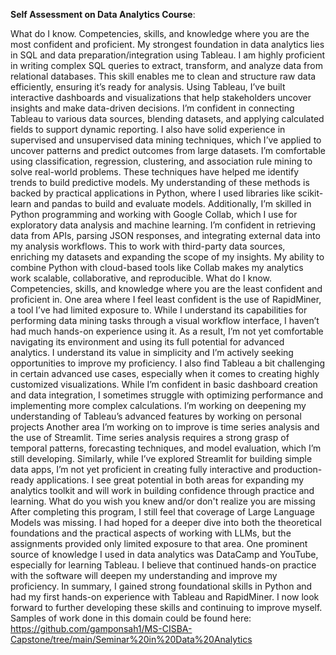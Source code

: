 **Self Assessment on Data Analytics Course**:

What do I know. Competencies, skills, and knowledge where you are the most confident and proficient.
My strongest foundation in data analytics lies in SQL and data preparation/integration using Tableau. I am highly proficient in writing complex SQL queries to extract, transform, and analyze data from relational databases. This skill enables me to clean and structure raw data efficiently, ensuring it’s ready for analysis. Using Tableau, I’ve built interactive dashboards and visualizations that help stakeholders uncover insights and make data-driven decisions. I’m confident in connecting Tableau to various data sources, blending datasets, and applying calculated fields to support dynamic reporting.
I also have solid experience in supervised and unsupervised data mining techniques, which I’ve applied to uncover patterns and predict outcomes from large datasets. I’m comfortable using classification, regression, clustering, and association rule mining to solve real-world problems. These techniques have helped me identify trends to build predictive models. My understanding of these methods is backed by practical applications in Python, where I used libraries like scikit-learn and pandas to build and evaluate models.
Additionally, I’m skilled in Python programming and working with Google Collab, which I use for exploratory data analysis and machine learning. I’m confident in retrieving data from APIs, parsing JSON responses, and integrating external data into my analysis workflows. This to work with third-party data sources, enriching my datasets and expanding the scope of my insights. My ability to combine Python with cloud-based tools like Collab makes my analytics work scalable, collaborative, and reproducible.
What do I know. Competencies, skills, and knowledge where you are the least confident and proficient in.
One area where I feel least confident is the use of RapidMiner, a tool I’ve had limited exposure to. While I understand its capabilities for performing data mining tasks through a visual workflow interface, I haven’t had much hands-on experience using it. As a result, I’m not yet comfortable navigating its environment and using its full potential for advanced analytics. I understand its value in simplicity and I’m actively seeking opportunities to improve my proficiency.
I also find Tableau a bit challenging in certain advanced use cases, especially when it comes to creating highly customized visualizations. While I’m confident in basic dashboard creation and data integration, I sometimes struggle with optimizing performance and implementing more complex calculations. I’m working on deepening my understanding of Tableau’s advanced features by working on personal projects
Another area I’m working on to improve is time series analysis and the use of Streamlit. Time series analysis requires a strong grasp of temporal patterns, forecasting techniques, and model evaluation, which I’m still developing. Similarly, while I’ve explored Streamlit for building simple data apps, I’m not yet proficient in creating fully interactive and production-ready applications. I see great potential in both areas for expanding my analytics toolkit and will work in building confidence through practice and learning.
What do you wish you knew and/or don't realize you are missing
After completing this program, I still feel that coverage of Large Language Models was missing. I had hoped for a deeper dive into both the theoretical foundations and the practical aspects of working with LLMs, but the assignments provided only limited exposure to that area. 
One prominent source of knowledge I used in data analytics was DataCamp and YouTube, especially for learning Tableau. I believe that continued hands-on practice with the software will deepen my understanding and improve my proficiency. 
In summary, I gained strong foundational skills in Python and had my first hands-on experience with Tableau and RapidMiner. I now look forward to further developing these skills and continuing to improve myself.
Samples of work done in this domain could be found here: https://github.com/gamponsah1/MS-CISBA-Capstone/tree/main/Seminar%20in%20Data%20Analytics

